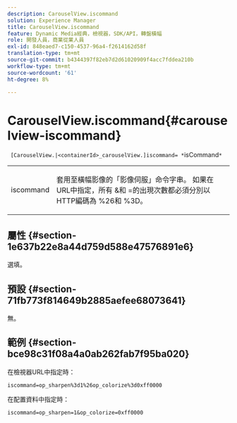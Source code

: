 ```yaml
---
description: CarouselView.iscommand
solution: Experience Manager
title: CarouselView.iscommand
feature: Dynamic Media經典，檢視器，SDK/API，轉盤橫幅
role: 開發人員，商業從業人員
exl-id: 848eaed7-c150-4537-96a4-f2614162d58f
translation-type: tm+mt
source-git-commit: b4344397f82eb7d2d61020909f4acc7fddea210b
workflow-type: tm+mt
source-wordcount: '61'
ht-degree: 8%

---
```


# CarouselView.iscommand{#carouselview-iscommand}

` [CarouselView.|<containerId>_carouselView.]iscommand= *`isCommand`*`

<table id="table_06B5F795889E402FB6BCEA4D882E1422"> 
 <tbody> 
  <tr> 
   <td colname="col1"> <p> <span class="codeph"><span class="varname"> iscommand</span></span> </p> </td> 
   <td colname="col2"> <p> 套用至橫幅影像的「影像伺服」命令字串。 如果在URL中指定，所有<span class="codeph"> &amp;</span>和<span class="codeph"> =</span>的出現次數都必須分別以HTTP編碼為<span class="codeph"> %26</span>和<span class="codeph"> %3D</span>。 </p> </td> 
  </tr> 
 </tbody> 
</table>

## 屬性 {#section-1e637b22e8a44d759d588e47576891e6}

選填。

## 預設 {#section-71fb773f814649b2885aefee68073641}

無。

## 範例 {#section-bce98c31f08a4a0ab262fab7f95ba020}

在檢視器URL中指定時：

`iscommand=op_sharpen%3d1%26op_colorize%3d0xff0000`

在配置資料中指定時：

`iscommand=op_sharpen=1&op_colorize=0xff0000`
